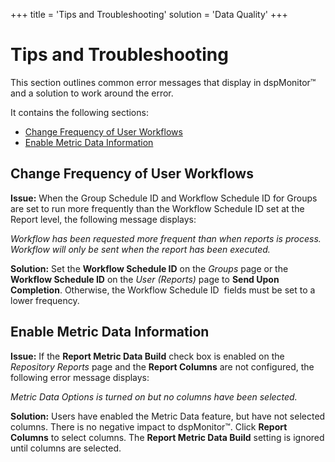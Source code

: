 +++
title = 'Tips and Troubleshooting'
solution = 'Data Quality'
+++

# Tips and Troubleshooting

This section outlines common error messages that display in dspMonitor™
and a solution to work around the error.

It contains the following sections:

  - [Change Frequency of User
    Workflows](#Change_Frequency_of_User_Workflows)
  - [Enable Metric Data
Information](#Enable_Metric_Data_Information)

## <span id="Change_Frequency_of_User_Workflows"></span>Change Frequency of User Workflows

**Issue:** When the Group Schedule ID and Workflow Schedule ID for
Groups are set to run more frequently than the Workflow Schedule ID set
at the Report level, the following message displays:

*Workflow has been requested more frequent than when reports is process.
Workflow will only be sent when the report has been executed.*

**Solution:** Set the **Workflow Schedule ID** on the *Groups* page or
the **Workflow Schedule ID** on the *User (Reports)* page to **Send Upon
Completion**. Otherwise, the Workflow Schedule ID  fields must be set to
a lower
frequency.

## <span id="Enable_Metric_Data_Information"></span>Enable Metric Data Information

**Issue:** If the **Report Metric Data Build** check box is enabled on
the *Repository Reports* page and the **Report Columns** are not
configured, the following error message displays:

*Metric Data Options is turned on but no columns have been selected.*

**Solution:** Users have enabled the Metric Data feature, but have not
selected columns. There is no negative impact to dspMonitor™. Click
**Report Columns** to select columns. The **Report Metric Data Build**
setting is ignored until columns are selected.
